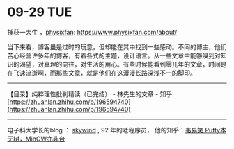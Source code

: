 # 09-29 TUE

捕获一大牛 ，[physixfan](https://www.physixfan.com/about/):   https://www.physixfan.com/about/

当下来看，博客虽是过时的玩意，但却能在其中找到一些感动。不同的博主，他们苦心经营许多年的博客，有着各式的主题，设计语言。从一些文章中能够嗅到对知识的渴望，对真理的向往，对生活的用心。有些时候能看到零几年的文章，时间是在飞速流逝啊，而那些文章，就是他们在这漫漫长路深浅不一的脚印。



-----------------------------------------------------------------------------------------------

【目录】纯粹理性批判精读（已完结） - 林先生的文章 - 知乎 [https://zhuanlan.zhihu.com/p/196594740](https://zhuanlan.zhihu.com/p/196594740)

-----------------------------------------------------------------------------------------------

电子科大学长的blog  ： [skywind](http://www.skywind.me/blog/) , 92 年的老程序员， 他的知乎：[韦易笑  Putty本无树，MinGW亦非台](https://www.zhihu.com/people/skywind3000/answers)

